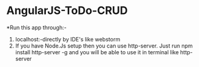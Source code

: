 # AngularJS-ToDo-CRUD

*Run this app through:-
1) localhost:-directly by IDE's like webstorm
2) If you have Node.Js setup then you can use http-server. Just run npm install http-server -g and you will be able to use it in terminal like http-server <code path>
